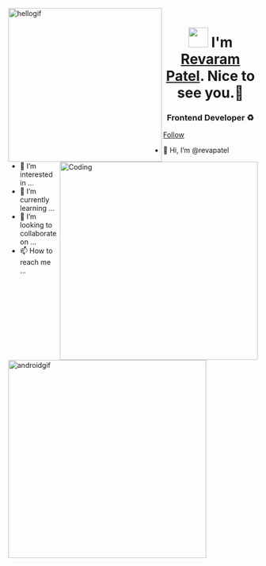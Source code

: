  <img align="left" src="https://user-images.githubusercontent.com/67560900/107698101-10797e00-6cda-11eb-8357-b7808d66151a.gif" width="310" alt="hellogif">
 <h1 align="center"> <img src="https://raw.githubusercontent.com/ShahriarShafin/ShahriarShafin/main/Assets/hi.gif" width="40"/>  I'm <a href=# target="_blank">Revaram Patel</a>. Nice to see you.🤗 </h1> 


<img align="right" alt="Coding" width="400" src="https://cdn.dribbble.com/users/2646423/screenshots/5507196/computer.gif">

<h3 align="center">Frontend Developer ♻️</h3>


<p align="left"> <a href="https://www.instagram.com/" target="blank">Follow</a> </p>

<!-- - 🌱 I’m currently learning  **** -->
- 👋 Hi, I’m @revapatel
- 👀 I’m interested in ...
- 🌱 I’m currently learning ...
- 💞️ I’m looking to collaborate on ...
- 📫 How to reach me ...

<!-- - ⚡ Fun fact **When I am not working I usually spend my time in kitchen To cook something delicious.🥘🍝** -->

 <img align="center" src="https://camo.githubusercontent.com/9afefcbff89a66b497e623146404d0e0d51fd46d9cd4039f8580a339a2ad9cbc/68747470733a2f2f6d69726f2e6d656469756d2e636f6d2f6d61782f323830302f312a4255376630324c655165454c7a747178613865436d772e676966" width="400" alt="androidgif">
